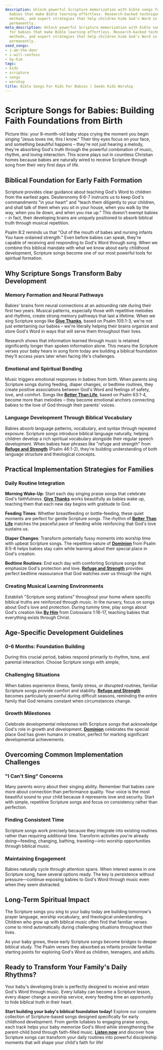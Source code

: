 ```yaml
---
description: Unlock powerful Scripture memorization with bible songs for kids for
  babies that make Bible learning effortless. Research-backed techniques, age-appropriate
  methods, and expert strategies that help children hide God's Word in their hearts
  permanently.
meta_description: Unlock powerful Scripture memorization with bible songs for kids
  for babies that make Bible learning effortless. Research-backed techniques, age-appropriate
  methods, and expert strategies that help children hide God's Word in their hearts
  permanently.
seed_songs:
- i-am-the-door
- i-will-confess
- by-him
tags:
- kids
- scripture
- songs
- worship
title: Bible Songs For Kids For Babies | Seeds Kids Worship
---
```

# Scripture Songs for Babies: Building Faith Foundations from Birth

Picture this: your 8-month-old baby stops crying the moment you begin singing "Jesus loves me, this I know." Their tiny eyes focus on your face, and something beautiful happens – they're not just hearing a melody, they're absorbing God's truth through the powerful combination of music, rhythm, and loving interaction. This scene plays out in countless Christian homes because babies are naturally wired to receive Scripture through song from their very first days of life.

## Biblical Foundation for Early Faith Formation

Scripture provides clear guidance about teaching God's Word to children from the earliest ages. Deuteronomy 6:6-7 instructs us to keep God's commandments "in your heart" and "teach them diligently to your children, and shall talk of them when you sit in your house, when you walk by the way, when you lie down, and when you rise up." This doesn't exempt babies – in fact, their developing brains are uniquely positioned to absorb biblical truth through musical repetition.

Psalm 8:2 reminds us that "Out of the mouth of babes and nursing infants You have ordained strength." Even before babies can speak, they're capable of receiving and responding to God's Word through song. When we combine this biblical mandate with what we know about early childhood development, Scripture songs become one of our most powerful tools for spiritual formation.

## Why Scripture Songs Transform Baby Development

### Memory Formation and Neural Pathways

Babies' brains form neural connections at an astounding rate during their first two years. Musical patterns, especially those with repetitive melodies and rhythms, create strong memory pathways that last a lifetime. When we sing Scripture songs like **[Give Thanks](https://seedskidsworship.com/product/give-thanks-psalm-1051-3-2/)**, based on Psalm 105:1-3, we're not just entertaining our babies – we're literally helping their brains organize and store God's Word in ways that will serve them throughout their lives.

Research shows that information learned through music is retained significantly longer than spoken information alone. This means the Scripture verses your baby hears in song form today are building a biblical foundation they'll access years later when facing life's challenges.

### Emotional and Spiritual Bonding

Music triggers emotional responses in babies from birth. When parents sing Scripture songs during feeding, diaper changes, or bedtime routines, they create positive associations between God's Word and feelings of safety, love, and comfort. Songs like **[Better Than Life](https://seedskidsworship.com/product/seeds-of-praise-vol-3/)**, based on Psalm 63:1-4, become more than melodies – they become emotional anchors connecting babies to the love of God through their parents' voices.

### Language Development Through Biblical Vocabulary

Babies absorb language patterns, vocabulary, and syntax through repeated exposure. Scripture songs introduce biblical language naturally, helping children develop a rich spiritual vocabulary alongside their regular speech development. When babies hear phrases like "refuge and strength" from **[Refuge and Strength](https://seedskidsworship.com/product/refuge-and-strength-psalm-461-2-2/)** (Psalm 46:1-2), they're building understanding of both language structure and theological concepts.

## Practical Implementation Strategies for Families

### Daily Routine Integration

**Morning Wake-Up**: Start each day singing praise songs that celebrate God's faithfulness. **[Give Thanks](https://seedskidsworship.com/product/give-thanks-psalm-1051-3-2/)** works beautifully as babies wake up, teaching them that each new day begins with gratitude to God.

**Feeding Times**: Whether breastfeeding or bottle-feeding, these quiet moments are perfect for gentle Scripture songs. The rhythm of **[Better Than Life](https://seedskidsworship.com/product/seeds-of-praise-vol-3/)** matches the peaceful pace of feeding while reinforcing that God's love sustains us.

**Diaper Changes**: Transform potentially fussy moments into worship time with upbeat Scripture songs. The repetitive nature of **[Dominion](https://seedskidsworship.com/product/dominion-psalm-85-6-2/)** from Psalm 8:5-6 helps babies stay calm while learning about their special place in God's creation.

**Bedtime Routines**: End each day with comforting Scripture songs that emphasize God's protection and love. **[Refuge and Strength](https://seedskidsworship.com/product/refuge-and-strength-psalm-461-2-2/)** provides perfect bedtime reassurance that God watches over us through the night.

### Creating Musical Learning Environments

Establish "Scripture song stations" throughout your home where specific biblical truths are reinforced through music. In the nursery, focus on songs about God's love and protection. During tummy time, play songs about God's creation like **[By Him](https://seedskidsworship.com/product/by-him-colossians-116-17-2/)** from Colossians 1:16-17, teaching babies that everything exists through Christ.

## Age-Specific Development Guidelines

### 0-6 Months: Foundation Building
During this crucial period, babies respond primarily to rhythm, tone, and parental interaction. Choose Scripture songs with simple,

### Challenging Situations
When babies experience illness, family stress, or disrupted routines, familiar Scripture songs provide comfort and stability. **[Refuge and Strength](https://seedskidsworship.com/product/refuge-and-strength-psalm-461-2-2/)** becomes particularly powerful during difficult seasons, reminding the entire family that God remains constant when circumstances change.

### Growth Milestones
Celebrate developmental milestones with Scripture songs that acknowledge God's role in growth and development. **[Dominion](https://seedskidsworship.com/product/dominion-psalm-85-6-2/)** celebrates the special place God has given humans in creation, perfect for marking significant developmental achievements.

## Overcoming Common Implementation Challenges

### "I Can't Sing" Concerns
Many parents worry about their singing ability. Remember that babies care more about connection than performance quality. Your voice is the most beautiful sound to your child because it represents love and security. Start with simple, repetitive Scripture songs and focus on consistency rather than perfection.

### Finding Consistent Time
Scripture songs work precisely because they integrate into existing routines rather than requiring additional time. Transform activities you're already doing—feeding, changing, bathing, traveling—into worship opportunities through biblical music.

### Maintaining Engagement
Babies naturally cycle through attention spans. When interest wanes in one Scripture song, have several options ready. The key is persistence without pressure—continue exposing babies to God's Word through music even when they seem distracted.

## Long-Term Spiritual Impact

The Scripture songs you sing to your baby today are building tomorrow's prayer language, worship vocabulary, and theological understanding. Children who grow up with biblical music often find that familiar verses come to mind automatically during challenging situations throughout their lives.

As your baby grows, these early Scripture songs become bridges to deeper biblical study. The Psalm verses they absorbed as infants provide familiar starting points for exploring God's Word as children, teenagers, and adults.

## Ready to Transform Your Family's Daily Rhythms?

Your baby's developing brain is perfectly designed to receive and retain God's Word through music. Every lullaby can become a Scripture lesson, every diaper change a worship service, every feeding time an opportunity to hide biblical truth in their heart.

**Start building your baby's biblical foundation today!** Explore our complete collection of Scripture-based songs designed specifically for early childhood development. From gentle lullabies to engaging praise songs, each track helps your baby memorize God's Word while strengthening the parent-child bond through faith-filled music. **[Listen now](https://seedskidsworship.com/)** and discover how Scripture songs can transform your daily routines into powerful discipleship moments that will shape your child's faith for life!

<script type="application/ld+json">
{
  "@context": "https://schema.org",
  "@type": "Article",
  "headline": "Bible Songs For Kids For Babies",
  "author": {
    "@type": "Organization",
    "name": "Seeds Kids Worship"
  },
  "publisher": {
    "@type": "Organization",
    "name": "Seeds Kids Worship",
    "logo": {
      "@type": "ImageObject",
      "url": "https://seedskidsworship.com/logo.png"
    }
  },
  "datePublished": "2025-09-02T16:58:30.671430",
  "dateModified": "2025-09-02T16:58:30.671461",
  "description": "Unlock powerful Scripture memorization with bible songs for kids for babies that make Bible learning effortless. Research-backed techniques, age-appropriate met",
  "mainEntityOfPage": {
    "@type": "WebPage",
    "@id": "https://seedskidsworship.com/activities/bible-songs-for-kids-for-babies/"
  }
}
</script>

<script type="application/ld+json">
{
  "@context": "https://schema.org",
  "@type": "Product",
  "name": "I Am The Door",
  "description": "Scripture song about Jesus as the door to salvation from John 10:9",
  "url": "https://seedskidsworship.com/product/i-am-the-door-john-109/",
  "brand": {
    "@type": "Brand",
    "name": "Seeds Kids Worship"
  },
  "category": "Children's Christian Music",
  "album": "Jesus"
}
</script>

<script type="application/ld+json">
{
  "@context": "https://schema.org",
  "@type": "Product",
  "name": "I Will Confess",
  "description": "Repentance song about confessing sin and receiving forgiveness from Psalm 32:5",
  "url": "https://seedskidsworship.com/product/i-will-confess-psalm-325/",
  "brand": {
    "@type": "Brand",
    "name": "Seeds Kids Worship"
  },
  "category": "Children's Christian Music",
  "album": "I Am With You"
}
</script>

<script type="application/
